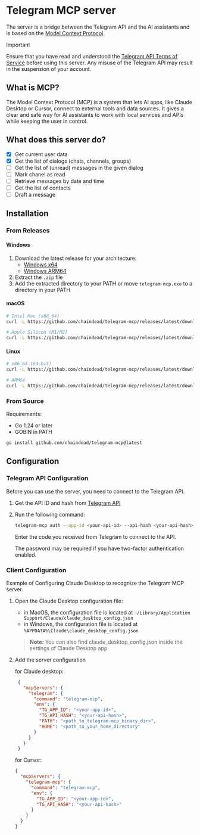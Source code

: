 # Telegram MCP server

The server is a bridge between the Telegram API and the AI assistants and is based on the [Model Context Protocol](https://modelcontextprotocol.io).

> [!IMPORTANT]
> Ensure that you have read and understood the [Telegram API Terms of Service](https://core.telegram.org/api/terms) before using this server.
> Any misuse of the Telegram API may result in the suspension of your account.

## What is MCP?

The Model Context Protocol (MCP) is a system that lets AI apps, like Claude Desktop or Cursor, connect to external tools and data sources. It gives a clear and safe way for AI assistants to work with local services and APIs while keeping the user in control.

## What does this server do?

- [x] Get current user data
- [x] Get the list of dialogs (chats, channels, groups)
- [ ] Get the list of (unread) messages in the given dialog
- [ ] Mark chanel as read
- [ ] Retrieve messages by date and time
- [ ] Get the list of contacts
- [ ] Draft a message

## Installation

### From Releases

#### Windows
1. Download the latest release for your architecture:
   - [Windows x64](https://github.com/chaindead/telegram-mcp/releases/latest/download/telegram-mcp_Windows_x86_64.zip)
   - [Windows ARM64](https://github.com/chaindead/telegram-mcp/releases/latest/download/telegram-mcp_Windows_arm64.zip)
2. Extract the `.zip` file
3. Add the extracted directory to your PATH or move `telegram-mcp.exe` to a directory in your PATH

#### macOS
```bash
# Intel Mac (x86_64)
curl -L https://github.com/chaindead/telegram-mcp/releases/latest/download/telegram-mcp_Darwin_x86_64.tar.gz | tar xz -C /usr/local/bin

# Apple Silicon (M1/M2)
curl -L https://github.com/chaindead/telegram-mcp/releases/latest/download/telegram-mcp_Darwin_arm64.tar.gz | tar xz -C /usr/local/bin
```

#### Linux
```bash
# x86_64 (64-bit)
curl -L https://github.com/chaindead/telegram-mcp/releases/latest/download/telegram-mcp_Linux_x86_64.tar.gz | tar xz -C /usr/local/bin

# ARM64
curl -L https://github.com/chaindead/telegram-mcp/releases/latest/download/telegram-mcp_Linux_arm64.tar.gz | tar xz -C /usr/local/bin
```

### From Source

Requirements:
- Go 1.24 or later
- GOBIN in PATH

```bash
go install github.com/chaindead/telegram-mcp@latest
```

## Configuration

### Telegram API Configuration

Before you can use the server, you need to connect to the Telegram API.

1. Get the API ID and hash from [Telegram API](https://my.telegram.org/auth)
2. Run the following command:

   ```bash
   telegram-mcp auth --app-id <your-api-id> --api-hash <your-api-hash> --phone <your-phone-number>
   ```

   Enter the code you received from Telegram to connect to the API.

   The password may be required if you have two-factor authentication enabled.

### Client Configuration

Example of Configuring Claude Desktop to recognize the Telegram MCP server.

1. Open the Claude Desktop configuration file:
    - in MacOS, the configuration file is located at `~/Library/Application Support/Claude/claude_desktop_config.json`
    - in Windows, the configuration file is located at `%APPDATA%\Claude\claude_desktop_config.json`

   > __Note:__
   > You can also find claude_desktop_config.json inside the settings of Claude Desktop app

2. Add the server configuration
   
   for Claude desktop:
   ```json
    {
      "mcpServers": {
        "telegram": {
          "command": "telegram-mcp",
          "env": {
            "TG_APP_ID": "<your-app-id>",
            "TG_API_HASH": "<your-api-hash>",
            "PATH": "<path_to_telegram-mcp_binary_dir>",
            "HOME": "<path_to_your_home_directory"
          }
        }
      }
    }
   ```

   for Cursor:
    ```json
    {
      "mcpServers": {
        "telegram-mcp": {
          "command": "telegram-mcp",
          "env": {
            "TG_APP_ID": "<your-app-id>",
            "TG_API_HASH": "<your-api-hash>"
          }
        }
      }
    }
    ```